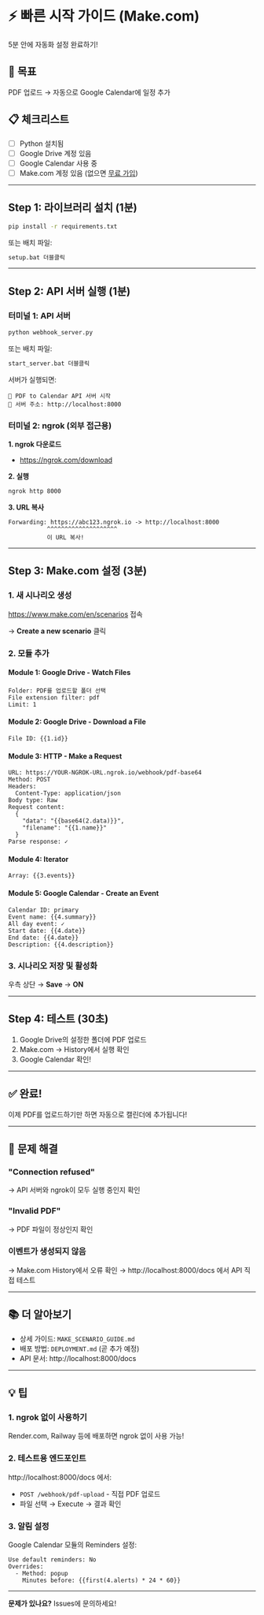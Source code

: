 # ⚡ 빠른 시작 가이드 (Make.com)

5분 안에 자동화 설정 완료하기!

## 🎯 목표

PDF 업로드 → 자동으로 Google Calendar에 일정 추가

## 📋 체크리스트

- [ ] Python 설치됨
- [ ] Google Drive 계정 있음
- [ ] Google Calendar 사용 중
- [ ] Make.com 계정 있음 (없으면 [무료 가입](https://www.make.com/en/register))

---

## Step 1: 라이브러리 설치 (1분)

```bash
pip install -r requirements.txt
```

또는 배치 파일:
```bash
setup.bat 더블클릭
```

---

## Step 2: API 서버 실행 (1분)

### 터미널 1: API 서버

```bash
python webhook_server.py
```

또는 배치 파일:
```bash
start_server.bat 더블클릭
```

서버가 실행되면:
```
🚀 PDF to Calendar API 서버 시작
📡 서버 주소: http://localhost:8000
```

### 터미널 2: ngrok (외부 접근용)

**1. ngrok 다운로드**
- https://ngrok.com/download

**2. 실행**
```bash
ngrok http 8000
```

**3. URL 복사**
```
Forwarding: https://abc123.ngrok.io -> http://localhost:8000
           ^^^^^^^^^^^^^^^^^^^^
           이 URL 복사!
```

---

## Step 3: Make.com 설정 (3분)

### 1. 새 시나리오 생성

https://www.make.com/en/scenarios 접속

→ **Create a new scenario** 클릭

### 2. 모듈 추가

#### Module 1: Google Drive - Watch Files
```
Folder: PDF를 업로드할 폴더 선택
File extension filter: pdf
Limit: 1
```

#### Module 2: Google Drive - Download a File
```
File ID: {{1.id}}
```

#### Module 3: HTTP - Make a Request
```
URL: https://YOUR-NGROK-URL.ngrok.io/webhook/pdf-base64
Method: POST
Headers:
  Content-Type: application/json
Body type: Raw
Request content:
  {
    "data": "{{base64(2.data)}}",
    "filename": "{{1.name}}"
  }
Parse response: ✓
```

#### Module 4: Iterator
```
Array: {{3.events}}
```

#### Module 5: Google Calendar - Create an Event
```
Calendar ID: primary
Event name: {{4.summary}}
All day event: ✓
Start date: {{4.date}}
End date: {{4.date}}
Description: {{4.description}}
```

### 3. 시나리오 저장 및 활성화

우측 상단 → **Save** → **ON**

---

## Step 4: 테스트 (30초)

1. Google Drive의 설정한 폴더에 PDF 업로드
2. Make.com → History에서 실행 확인
3. Google Calendar 확인!

---

## ✅ 완료!

이제 PDF를 업로드하기만 하면 자동으로 캘린더에 추가됩니다!

---

## 🐛 문제 해결

### "Connection refused"
→ API 서버와 ngrok이 모두 실행 중인지 확인

### "Invalid PDF"
→ PDF 파일이 정상인지 확인

### 이벤트가 생성되지 않음
→ Make.com History에서 오류 확인
→ http://localhost:8000/docs 에서 API 직접 테스트

---

## 📚 더 알아보기

- 상세 가이드: `MAKE_SCENARIO_GUIDE.md`
- 배포 방법: `DEPLOYMENT.md` (곧 추가 예정)
- API 문서: http://localhost:8000/docs

---

## 💡 팁

### 1. ngrok 없이 사용하기

Render.com, Railway 등에 배포하면 ngrok 없이 사용 가능!

### 2. 테스트용 엔드포인트

http://localhost:8000/docs 에서:
- `POST /webhook/pdf-upload` - 직접 PDF 업로드
- 파일 선택 → Execute → 결과 확인

### 3. 알림 설정

Google Calendar 모듈의 Reminders 설정:
```
Use default reminders: No
Overrides:
  - Method: popup
    Minutes before: {{first(4.alerts) * 24 * 60}}
```

---

**문제가 있나요?** Issues에 문의하세요!
